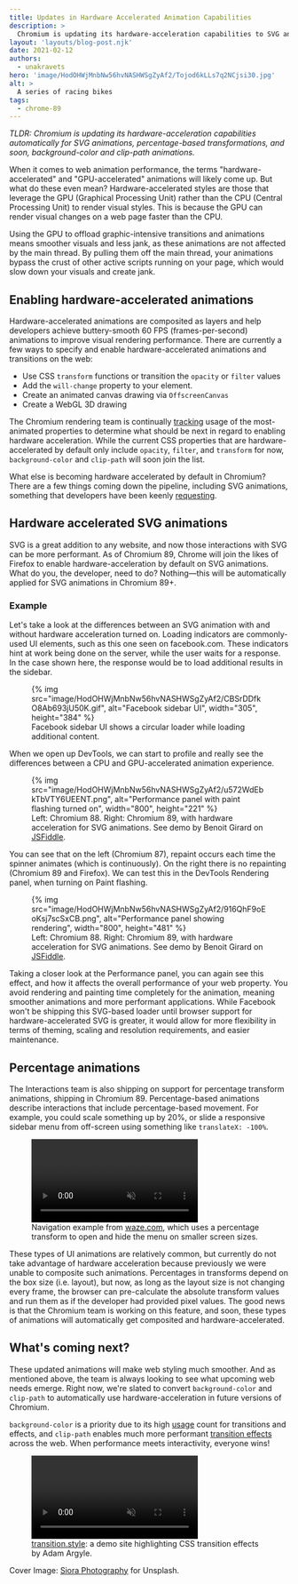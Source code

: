 ```yaml
---
title: Updates in Hardware Accelerated Animation Capabilities
description: >
  Chromium is updating its hardware-acceleration capabilities to SVG animations, percentage-based transformations, clip-path, background images, and more.
layout: 'layouts/blog-post.njk'
date: 2021-02-12
authors:
  - unakravets
hero: 'image/HodOHWjMnbNw56hvNASHWSgZyAf2/Tojod6kLLs7q2NCjsi30.jpg'
alt: >
  A series of racing bikes
tags:
  - chrome-89
---
```


*TLDR: Chromium is updating its hardware-acceleration capabilities automatically
for SVG animations,
percentage-based transformations, and soon, background-color and clip-path animations.*

When it comes to web animation performance, the terms "hardware-accelerated" and "GPU-accelerated"
animations will likely come up. But what do these even mean? Hardware-accelerated styles are those
that leverage the GPU (Graphical Processing Unit) rather than the CPU (Central Processing Unit) to
render visual styles. This is because the GPU can render visual changes on a web page faster than
the CPU. 

Using the GPU to offload graphic-intensive transitions and animations means smoother visuals and
less jank, as these animations are not affected by the main thread. By pulling them off the main
thread, your animations bypass the crust of other active scripts running on your page, which would
slow down your visuals and create jank. 

## Enabling hardware-accelerated animations

Hardware-accelerated animations are composited as layers and help developers achieve buttery-smooth
60 FPS (frames-per-second) animations to improve visual rendering performance. There are currently a
few ways to specify and enable hardware-accelerated animations and transitions on the web:

- Use CSS `transform` functions or transition the `opacity` or `filter` values
- Add the `will-change` property to your element.
- Create an animated canvas drawing via `OffscreenCanvas`
- Create a WebGL 3D drawing

<div class="aside aside--note"> The Chromium rendering team is continually
<a href="https://chromestatus.com/metrics/css/animated">tracking</a> usage of the most-animated properties to
determine what should be next in regard to enabling hardware acceleration. While the current CSS
properties that are hardware-accelerated by default only include <code>opacity</code>, <code>filter</code>, and
<code>transform</code> for now, <code>background-color</code> and <code>clip-path</code> will soon join the list. </div>

What else is becoming hardware accelerated by default in Chromium? There are a few things coming
down the pipeline, including SVG animations, something that developers have been keenly
[requesting](https://codepen.io/chrisgannon/full/WvJMXP).

## Hardware accelerated SVG animations

SVG is a great addition to any website, and now those interactions with SVG can be more performant.
As of Chromium 89, Chrome will join the likes of Firefox to enable hardware-acceleration by
default on SVG animations. What do you, the developer, need to do? Nothing—this will be
automatically applied for SVG animations in Chromium 89+.

### Example

Let's take a look at the differences between an SVG animation with and without hardware acceleration turned on. Loading indicators are commonly-used UI elements, such as this one seen on facebook.com. These indicators hint at work being done on the server, while the user waits for a response. In the case shown here, the response would be to load additional results in the sidebar.

<figure>
  {% img src="image/HodOHWjMnbNw56hvNASHWSgZyAf2/CBSrDDfkO8Ab693jU50K.gif", alt="Facebook sidebar UI", width="305", height="384" %}
  <figcaption>Facebook sidebar UI shows a circular loader while loading additional content.</figcaption>
</figure>

When we open up DevTools, we can start to profile and really see the differences between a CPU and
GPU-accelerated animation experience.

<figure>
  {% img src="image/HodOHWjMnbNw56hvNASHWSgZyAf2/u572WdEbkTbVTY6UEENT.png", alt="Performance panel with paint flashing turned on", width="800", height="221" %}
  <figcaption>Left: Chromium 88. Right: Chromium 89, with hardware acceleration for SVG animations. See demo by Benoit Girard on <a href="https://jsfiddle.net/hydhaval/0pnot2sx/144/">JSFiddle</a>.</figcaption>
</figure>

You can see that on the left (Chromium 87), repaint occurs each time the spinner animates (which is
continuously). On the right there is no repainting (Chromium 89 and Firefox). We can test this in
the DevTools Rendering panel, when turning on Paint flashing.

<figure>
  {% img src="image/HodOHWjMnbNw56hvNASHWSgZyAf2/916QhF9oEoKsj7scSxCB.png", alt="Performance panel showing rendering", width="800", height="481" %}
  <figcaption>Left: Chromium 88. Right: Chromium 89, with hardware acceleration for SVG animations. See demo by Benoit Girard on <a href="https://jsfiddle.net/hydhaval/0pnot2sx/144/">JSFiddle</a>.</figcaption>
</figure>

Taking a closer look at the Performance panel, you can again see this effect,
and how it affects the overall performance of your web property. You avoid
rendering and painting time completely for the animation, meaning smoother
animations and more performant applications. While Facebook won't be shipping
this SVG-based loader until browser support for hardware-accelerated SVG is
greater, it would allow for more flexibility in terms of theming, scaling and
resolution requirements, and easier maintenance.

## Percentage animations

The Interactions team is also shipping on support for percentage transform animations, shipping in
Chromium 89. Percentage-based animations describe interactions that include percentage-based
movement. For example, you could scale something up by 20%, or slide a responsive sidebar menu from
off-screen using something like `translateX: -100%`. 

<figure>
  <video controls autoplay loop muted playsinline>
    <source src="https://storage.googleapis.com/web-dev-assets/hardware-accel-animations/waze.mp4" type="video/mp4">
  </video>
  <figcaption>Navigation example from <a href="https://waze.com">waze.com</a>, which uses a percentage transform to open and hide the menu on smaller screen sizes. </figcaption>
</figure>

These types of UI animations are relatively common, but currently do not take advantage of hardware
acceleration because previously we were unable to composite such animations. Percentages in
transforms depend on the box size (i.e. layout), but now, as long as the layout size is not changing
every frame, the browser can pre-calculate the absolute transform values and run them as if the
developer had provided pixel values. The good news is that the Chromium team is working on this
feature,  and soon, these types of animations will automatically get composited and
hardware-accelerated.

## What's coming next?

These updated animations will make web styling much smoother. And as mentioned above, the team is
always looking to see what upcoming web needs emerge. Right now, we're slated to convert
`background-color` and `clip-path` to automatically use hardware-acceleration in future versions of
Chromium.

`background-color` is a priority due to its high
[usage](https://chromestatus.com/metrics/css/timeline/animated/24) count for transitions and
effects, and `clip-path` enables much  more performant [transition
effects](https://transition.style/)  across the web. When performance meets interactivity, everyone
wins!

<figure>
  <video controls autoplay loop muted playsinline>
    <source src="https://storage.googleapis.com/web-dev-assets/hardware-accel-animations/Kapture%202021-01-07%20at%2017.55.00.mp4" type="video/mp4">
  </video>
  <figcaption><a href="https://transition.style/">transition.style</a>: a demo site highlighting CSS transition effects by Adam Argyle. </figcaption>
</figure>

Cover Image: [Siora Photography](https://unsplash.com/photos/DhoCVkssJjs) for Unsplash.